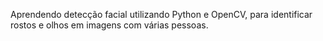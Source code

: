 Aprendendo detecção facial utilizando Python e OpenCV, para identificar rostos e olhos em imagens com várias pessoas.
